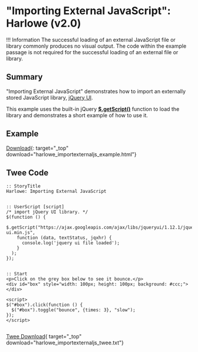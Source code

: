 # "Importing External JavaScript": Harlowe (v2.0)

!!! Information
    The successful loading of an external JavaScript file or library commonly produces no visual output. The code within the example passage is not required for the successful loading of an external file or library.

## Summary

"Importing External JavaScript" demonstrates how to import an externally stored JavaScript library, [jQuery UI](https://jqueryui.com/).

This example uses the built-in jQuery **[$.getScript()](https://api.jquery.com/jquery.getscript/)** function to load the library and demonstrates a short example of how to use it.

## Example

[Download](harlowe_importexternaljs_example.html){: target="_top" download="harlowe_importexternaljs_example.html"}

## Twee Code

```twee
:: StoryTitle
Harlowe: Importing External JavaScript


:: UserScript [script]
/* import jQuery UI library. */
$(function () {
  $.getScript("https://ajax.googleapis.com/ajax/libs/jqueryui/1.12.1/jquery-ui.min.js",
    function (data, textStatus, jqxhr) {
      console.log('jquery ui file loaded');
    }
  );
});


:: Start
<p>Click on the grey box below to see it bounce.</p>
<div id="box" style="width: 100px; height: 100px; background: #ccc;"></div>

<script>
$("#box").click(function () {
  $("#box").toggle("bounce", {times: 3}, "slow");
});
</script>


```

[Twee Download](harlowe_importexternaljs_twee.txt){ target="_top" download="harlowe_importexternaljs_twee.txt"}
